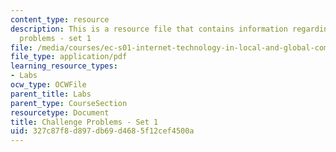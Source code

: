 ```yaml
---
content_type: resource
description: This is a resource file that contains information regarding challenge
  problems - set 1
file: /media/courses/ec-s01-internet-technology-in-local-and-global-communities-spring-2005-summer-2005/327c87f8d897db69d4685f12cef4500a_MITEC_S01S05_chal_prob1.pdf
file_type: application/pdf
learning_resource_types:
- Labs
ocw_type: OCWFile
parent_title: Labs
parent_type: CourseSection
resourcetype: Document
title: Challenge Problems - Set 1
uid: 327c87f8-d897-db69-d468-5f12cef4500a
---
```

